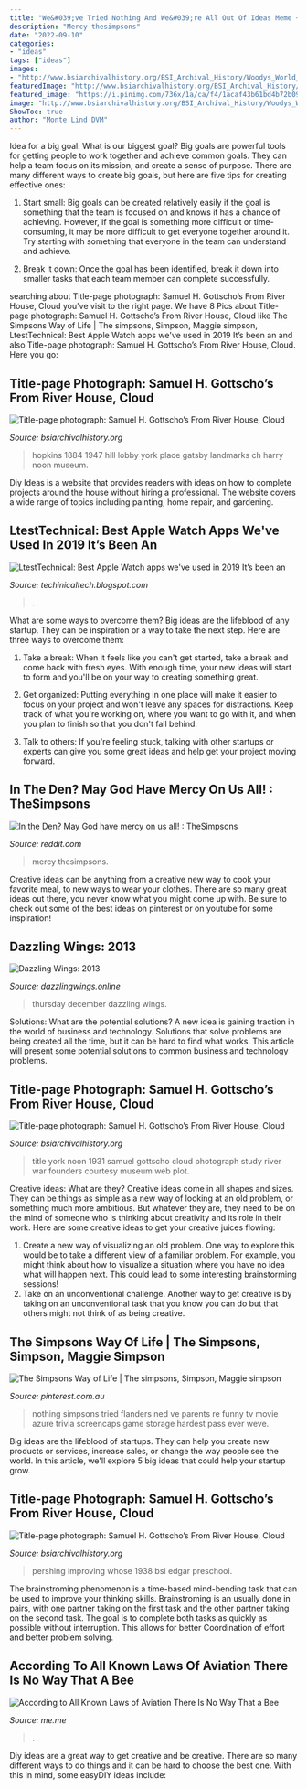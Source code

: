 ```yaml
---
title: "We&#039;ve Tried Nothing And We&#039;re All Out Of Ideas Meme ~ Mercy Thesimpsons"
description: "Mercy thesimpsons"
date: "2022-09-10"
categories:
- "ideas"
tags: ["ideas"]
images:
- "http://www.bsiarchivalhistory.org/BSI_Archival_History/Woodys_World_files/droppedImage_1.jpg"
featuredImage: "http://www.bsiarchivalhistory.org/BSI_Archival_History/Woodys_World_files/droppedImage_1.jpg"
featured_image: "https://i.pinimg.com/736x/1a/ca/f4/1acaf43b61bd4b72b0956e0ce9fd12fc--tv-quotes-tv-movie.jpg"
image: "http://www.bsiarchivalhistory.org/BSI_Archival_History/Woodys_World_files/droppedImage_1.jpg"
ShowToc: true
author: "Monte Lind DVM"
---
```



Idea for a big goal: What is our biggest goal?
Big goals are powerful tools for getting people to work together and achieve common goals. They can help a team focus on its mission, and create a sense of purpose. 
There are many different ways to create big goals, but here are five tips for creating effective ones: 

1. Start small: Big goals can be created relatively easily if the goal is something that the team is focused on and knows it has a chance of achieving. However, if the goal is something more difficult or time-consuming, it may be more difficult to get everyone together around it. Try starting with something that everyone in the team can understand and achieve. 

2. Break it down: Once the goal has been identified, break it down into smaller tasks that each team member can complete successfully.

	

		
searching about Title-page photograph: Samuel H. Gottscho’s From River House, Cloud you've visit to the right page. We have 8 Pics about Title-page photograph: Samuel H. Gottscho’s From River House, Cloud like The Simpsons Way of Life | The simpsons, Simpson, Maggie simpson, LtestTechnical: Best Apple Watch apps we&#039;ve used in 2019 It’s been an and also Title-page photograph: Samuel H. Gottscho’s From River House, Cloud. Here you go:
		
    
## Title-page Photograph: Samuel H. Gottscho’s From River House, Cloud

<img loading=lazy src="http://www.bsiarchivalhistory.org/BSI_Archival_History/Woodys_World_files/droppedImage_1.jpg" onerror="this.onerror=null;this.src='https://tse3.mm.bing.net/th?id=OIP.YeGTNLcIGCBTZteh1FbUDgHaF9&amp;pid=15.1';" alt="Title-page photograph: Samuel H. Gottscho’s From River House, Cloud">

_Source: bsiarchivalhistory.org_

>hopkins 1884 1947 hill lobby york place gatsby landmarks ch harry noon museum. 

	

Diy Ideas is a website that provides readers with ideas on how to complete projects around the house without hiring a professional. The website covers a wide range of topics including painting, home repair, and gardening. 

    
## LtestTechnical: Best Apple Watch Apps We&#039;ve Used In 2019 It’s Been An

<img loading=lazy src="https://lh5.googleusercontent.com/proxy/ySrKQaYjS9gyxh2LConac_MYYrkvyv99GhyQxVgDM9BghxFyJWdhKaaCnlq7_YRFvAjaE0W3Xm9NYb787dQylNm0D_PfdJZh3_w3sNhGYA=w1200-h630-p-k-no-nu" onerror="this.onerror=null;this.src='https://tse1.mm.bing.net/th?id=OIP.RpA6hGS32hc2VIVNEvtmXwHaEK&amp;pid=15.1';" alt="LtestTechnical: Best Apple Watch apps we&#039;ve used in 2019 It’s been an">

_Source: techinicaltech.blogspot.com_

>. 

	

What are some ways to overcome them?
Big ideas are the lifeblood of any startup. They can be inspiration or a way to take the next step. Here are three ways to overcome them:
1) Take a break: When it feels like you can't get started, take a break and come back with fresh eyes. With enough time, your new ideas will start to form and you'll be on your way to creating something great.

2) Get organized: Putting everything in one place will make it easier to focus on your project and won't leave any spaces for distractions. Keep track of what you're working on, where you want to go with it, and when you plan to finish so that you don't fall behind.

3) Talk to others: If you're feeling stuck, talking with other startups or experts can give you some great ideas and help get your project moving forward.

    
## In The Den? May God Have Mercy On Us All! : TheSimpsons

<img loading=lazy src="https://preview.redd.it/aisl8veqmm571.png?auto=webp&amp;s=44a5f542b03a8d2aec7811f9434fc99dad5f94af" onerror="this.onerror=null;this.src='https://tse3.mm.bing.net/th?id=OIP.ryljzQVSOYckH-xyJoX-jgHaE1&amp;pid=15.1';" alt="In the Den? May God have mercy on us all! : TheSimpsons">

_Source: reddit.com_

>mercy thesimpsons. 

	

Creative ideas can be anything from a creative new way to cook your favorite meal, to new ways to wear your clothes. There are so many great ideas out there, you never know what you might come up with. Be sure to check out some of the best ideas on pinterest or on youtube for some inspiration!

    
## Dazzling Wings: 2013

<img loading=lazy src="http://bp3.blogger.com/_rCgb93H-rfQ/R87hJP9jqTI/AAAAAAAAAAM/wmFDNisfems/S730/DW-full.jpg" onerror="this.onerror=null;this.src='https://tse2.mm.bing.net/th?id=OIP.pfwMR-hX7UZFUhLhyBRDsQHaD1&amp;pid=15.1';" alt="Dazzling Wings: 2013">

_Source: dazzlingwings.online_

>thursday december dazzling wings. 

	

Solutions: What are the potential solutions?
A new idea is gaining traction in the world of business and technology. Solutions that solve problems are being created all the time, but it can be hard to find what works. This article will present some potential solutions to common business and technology problems.

    
## Title-page Photograph: Samuel H. Gottscho’s From River House, Cloud

<img loading=lazy src="http://www.bsiarchivalhistory.org/BSI_Archival_History/Woodys_World_files/droppedImage.png" onerror="this.onerror=null;this.src='https://tse1.mm.bing.net/th?id=OIP.UPWdv9sar2hUuhno3VnPYwHaFC&amp;pid=15.1';" alt="Title-page photograph: Samuel H. Gottscho’s From River House, Cloud">

_Source: bsiarchivalhistory.org_

>title york noon 1931 samuel gottscho cloud photograph study river war founders courtesy museum web plot. 

	

Creative ideas: What are they?
Creative ideas come in all shapes and sizes. They can be things as simple as a new way of looking at an old problem, or something much more ambitious. But whatever they are, they need to be on the mind of someone who is thinking about creativity and its role in their work. Here are some creative ideas to get your creative juices flowing: 
1) Create a new way of visualizing an old problem. One way to explore this would be to take a different view of a familiar problem. For example, you might think about how to visualize a situation where you have no idea what will happen next. This could lead to some interesting brainstorming sessions! 
2) Take on an unconventional challenge. Another way to get creative is by taking on an unconventional task that you know you can do but that others might not think of as being creative.

    
## The Simpsons Way Of Life | The Simpsons, Simpson, Maggie Simpson

<img loading=lazy src="https://i.pinimg.com/736x/1a/ca/f4/1acaf43b61bd4b72b0956e0ce9fd12fc--tv-quotes-tv-movie.jpg" onerror="this.onerror=null;this.src='https://tse3.mm.bing.net/th?id=OIP.MYV51pAhT8qJ4wX5MVglGwHaFl&amp;pid=15.1';" alt="The Simpsons Way of Life | The simpsons, Simpson, Maggie simpson">

_Source: pinterest.com.au_

>nothing simpsons tried flanders ned ve parents re funny tv movie azure trivia screencaps game storage hardest pass ever weve. 

	

Big ideas are the lifeblood of startups. They can help you create new products or services, increase sales, or change the way people see the world. In this article, we'll explore 5 big ideas that could help your startup grow.

    
## Title-page Photograph: Samuel H. Gottscho’s From River House, Cloud

<img loading=lazy src="https://www.bsiarchivalhistory.org/BSI_Archival_History/Woodys_World_files/droppedImage_1.png" onerror="this.onerror=null;this.src='https://tse4.mm.bing.net/th?id=OIP.hZgy0Dub2FXfgikNFxjALAAAAA&amp;pid=15.1';" alt="Title-page photograph: Samuel H. Gottscho’s From River House, Cloud">

_Source: bsiarchivalhistory.org_

>pershing improving whose 1938 bsi edgar preschool. 

	

The brainstroming phenomenon is a time-based mind-bending task that can be used to improve your thinking skills. Brainstroming is an usually done in pairs, with one partner taking on the first task and the other partner taking on the second task. The goal is to complete both tasks as quickly as possible without interruption. This allows for better Coordination of effort and better problem solving.

    
## According To All Known Laws Of Aviation There Is No Way That A Bee

<img loading=lazy src="https://pics.me.me/thumb_according-to-all-known-laws-of-aviation-there-is-no-65586634.png" onerror="this.onerror=null;this.src='https://tse4.mm.bing.net/th?id=OIP.D6c0QXUowjEbW8x9hHH9YwAAAA&amp;pid=15.1';" alt="According to All Known Laws of Aviation There Is No Way That a Bee">

_Source: me.me_

>. 

	

Diy ideas are a great way to get creative and be creative. There are so many different ways to do things and it can be hard to choose the best one. With this in mind, some easyDIY ideas include:

